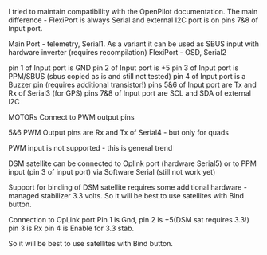 I tried to maintain compatibility with the OpenPilot documentation. The main difference - FlexiPort is 
always Serial and external I2C port is on pins 7&8 of Input port.


Main Port - telemetry, Serial1. As a variant it can be used as SBUS input with hardware inverter (requires recompilation)
FlexiPort - OSD, Serial2

pin 1 of Input port is GND
pin 2 of Input port is +5
pin 3 of Input port is PPM/SBUS (sbus copied as is and still not tested)
pin 4 of Input port is a Buzzer pin (requires additional transistor!)
pins 5&6 of Input port are Tx and Rx of Serial3 (for GPS)
pins 7&8 of Input port are SCL and SDA of external I2C


MOTORs
Connect to PWM output pins

5&6 PWM Output pins are Rx and Tx of Serial4 - but only for quads

PWM input is not supported - this is general trend

DSM satellite can be connected to Oplink port (hardware Serial5) or to PPM input (pin 3 of input port) via Software Serial (still not work yet)

Support for binding of DSM satellite requires some additional hardware - managed stabilizer 3.3 volts. 
So it will be best to use satellites with Bind button.

Connection to OpLink port
Pin 1 is Gnd, 
pin 2 is +5(DSM sat requires 3.3!)
pin 3 is Rx 
pin 4 is Enable for 3.3 stab. 

So it will be best to use satellites with Bind button.

